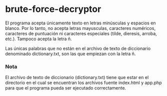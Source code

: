 # brute-force-decryptor
El programa acepta únicamente texto en letras minúsculas y espacios en blanco. Por lo tanto, no acepta letras mayusculas, caracteres numéricos, caracteres de puntuación ni caracteres especiales (tilde, dieresis, arroba, etc.). Tampoco acepta la letra ñ.

Las únicas palabras que no están en el archivo de texto de diccionario denominado dictionary.txt, son las que empiezan con la letra ñ.

### Nota
El archivo de texto de diccionario (dictionary.txt) tiene que estar en el directorio en el cual se encuentran los archivos fuente index.html y app.php para que el programa pueda ser ejecutado correctamente.
